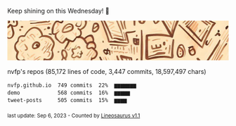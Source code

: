 Keep shining on this Wednesday! 🌷

![banner](https://github.com/nvfp/nvfp/raw/main/banner.jpg)

nvfp's repos (85,172 lines of code, 3,447 commits, 18,597,497 chars)

```txt
nvfp.github.io  749 commits  22%  ▆▆▆▆▆▆▆
demo            568 commits  16%  ▆▆▆▆▆
tweet-posts     505 commits  15%  ▆▆▆▆
```

<sub>last update: Sep 6, 2023 - Counted by [Lineosaurus v1.1](https://github.com/Lineosaurus/Lineosaurus)</sub>